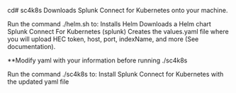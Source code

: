 cd# sc4k8s
Downloads Splunk Connect for Kubernetes onto your machine.

Run the command ./helm.sh to:
Installs Helm
Downloads a Helm chart Splunk Connect For Kubernetes (splunk)
Creates the values.yaml file where you will upload HEC token, host, port, indexName, and more (See documentation).

**Modify yaml with your information before running ./sc4k8s 

Run the command ./sc4k8s to:
Install Splunk Connect for Kubernetes with the updated yaml file
